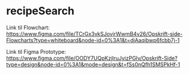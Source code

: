 # recipeSearch

Link til Flowchart:
https://www.figma.com/file/TCrGx3vkSJovjrWwmB4v26/Opskrift-side-Flowcharts?type=whiteboard&node-id=0%3A1&t=djAaqibwp6fcbb7j-1

Link til Figma Prototype:
https://www.figma.com/file/OODY7UQpKzjlruJyizPGIv/Opskrift-Side?type=design&node-id=0%3A1&mode=design&t=fSs0nQfh1SMSPkHf-1
